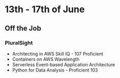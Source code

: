 # 13th - 17th of June

## Off the Job

### PluralSight

- Architecting in AWS Skill IQ - 107 Proficient
- Containers on AWS Wavelength
- Serverless Event-based Application Architecture
- Python for Data Analysis - Proficient 103
